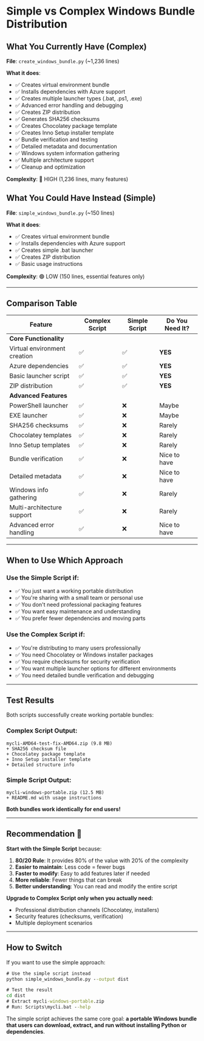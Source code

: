 # Simple vs Complex Windows Bundle Distribution

## What You Currently Have (Complex)

**File**: `create_windows_bundle.py` (~1,236 lines)

**What it does**:
- ✅ Creates virtual environment bundle
- ✅ Installs dependencies with Azure support
- ✅ Creates multiple launcher types (.bat, .ps1, .exe)
- ✅ Advanced error handling and debugging
- ✅ Creates ZIP distribution
- ✅ Generates SHA256 checksums
- ✅ Creates Chocolatey package template
- ✅ Creates Inno Setup installer template
- ✅ Bundle verification and testing
- ✅ Detailed metadata and documentation
- ✅ Windows system information gathering
- ✅ Multiple architecture support
- ✅ Cleanup and optimization

**Complexity**: 🔴 HIGH (1,236 lines, many features)

## What You Could Have Instead (Simple)

**File**: `simple_windows_bundle.py` (~150 lines)

**What it does**:
- ✅ Creates virtual environment bundle
- ✅ Installs dependencies with Azure support  
- ✅ Creates simple .bat launcher
- ✅ Creates ZIP distribution
- ✅ Basic usage instructions

**Complexity**: 🟢 LOW (150 lines, essential features only)

---

## Comparison Table

| Feature | Complex Script | Simple Script | Do You Need It? |
|---------|---------------|---------------|-----------------|
| **Core Functionality** |
| Virtual environment creation | ✅ | ✅ | **YES** |
| Azure dependencies | ✅ | ✅ | **YES** |
| Basic launcher script | ✅ | ✅ | **YES** |
| ZIP distribution | ✅ | ✅ | **YES** |
| **Advanced Features** |
| PowerShell launcher | ✅ | ❌ | Maybe |
| EXE launcher | ✅ | ❌ | Maybe |
| SHA256 checksums | ✅ | ❌ | Rarely |
| Chocolatey templates | ✅ | ❌ | Rarely |
| Inno Setup templates | ✅ | ❌ | Rarely |
| Bundle verification | ✅ | ❌ | Nice to have |
| Detailed metadata | ✅ | ❌ | Nice to have |
| Windows info gathering | ✅ | ❌ | Rarely |
| Multi-architecture support | ✅ | ❌ | Rarely |
| Advanced error handling | ✅ | ❌ | Nice to have |

---

## When to Use Which Approach

### Use the **Simple Script** if:
- ✅ You just want a working portable distribution
- ✅ You're sharing with a small team or personal use
- ✅ You don't need professional packaging features
- ✅ You want easy maintenance and understanding
- ✅ You prefer fewer dependencies and moving parts

### Use the **Complex Script** if:
- ✅ You're distributing to many users professionally
- ✅ You need Chocolatey or Windows installer packages
- ✅ You require checksums for security verification
- ✅ You want multiple launcher options for different environments
- ✅ You need detailed bundle verification and debugging

---

## Test Results

Both scripts successfully create working portable bundles:

### Complex Script Output:
```
mycli-AMD64-test-fix-AMD64.zip (9.8 MB)
+ SHA256 checksum file
+ Chocolatey package template  
+ Inno Setup installer template
+ Detailed structure info
```

### Simple Script Output:
```
mycli-windows-portable.zip (12.5 MB)
+ README.md with usage instructions
```

**Both bundles work identically for end users!**

---

## Recommendation 🎯

**Start with the Simple Script** because:

1. **80/20 Rule**: It provides 80% of the value with 20% of the complexity
2. **Easier to maintain**: Less code = fewer bugs
3. **Faster to modify**: Easy to add features later if needed
4. **More reliable**: Fewer things that can break
5. **Better understanding**: You can read and modify the entire script

**Upgrade to Complex Script only when you actually need:**
- Professional distribution channels (Chocolatey, installers)
- Security features (checksums, verification)
- Multiple deployment scenarios

---

## How to Switch

If you want to use the simple approach:

```cmd
# Use the simple script instead
python simple_windows_bundle.py --output dist

# Test the result
cd dist
# Extract mycli-windows-portable.zip
# Run: Scripts\mycli.bat --help
```

The simple script achieves the same core goal: **a portable Windows bundle that users can download, extract, and run without installing Python or dependencies**.
